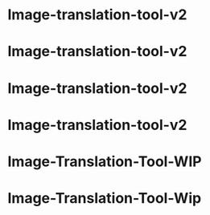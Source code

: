 # Image-translation-tool-v2
# Image-translation-tool-v2
# Image-translation-tool-v2
# Image-translation-tool-v2
# Image-Translation-Tool-WIP
# Image-Translation-Tool-Wip
